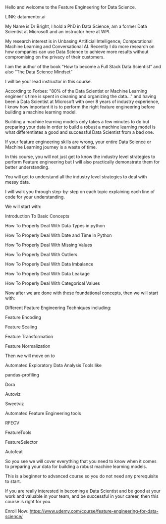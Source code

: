 Hello and welcome to the Feature Engineering for Data Science.

LINK: datamentor.ai

My Name is Dr Bright, I hold a PhD in Data Science, am a former Data Scientist at Microsoft and an instructor here at WPI.

My research interest is in Unbasing Artificial Intelligence, Computational Machine Learning and Conversational AI. Recently I do more research on how companies can use Data Science to achieve more results without compromising on the privacy of their customers.

I am the author of the book “How to become a Full Stack Data Scientist” and also “The Data Science Mindset”

I will be your lead instructor in this course.

According to Forbes: "80% of the Data Scientist or Machine Learning engineer's time is spent in cleaning and organizing the data..." and having been a Data Scientist at Microsoft with over 8 years of industry experience, I know how important it is to perform the right feature engineering before building a machine learning model.

Building a machine learning models only takes a few minutes to do but preparing your data in order to build a robust a machine learning model is what differentiates a good and successful Data Scientist from a bad one.

If your feature engineering skills are wrong, your entire Data Science or Machine Learning journey is a waste of time.

In this course, you will not just get to know the industry level strategies to perform Feature engineering but I will also practically demonstrate them for better understanding.

You will get to understand all the industry level strategies to deal with messy data.

I will walk you through step-by-step on each topic explaining each line of code for your understanding.

We will start with:

Introduction To Basic Concepts

How To Properly Deal With Data Types in python

How To Properly Deal With Date and Time In Python

How To Properly Deal With Missing Values

How To Properly Deal With Outliers

How To Properly Deal With Data Imbalance

How To Properly Deal With Data Leakage

How To Properly Deal With Categorical Values

Now after we are done with these foundational concepts, then we will start with:

Different Feature Engineering Techniques including:

Feature Encoding

Feature Scaling

Feature Transformation

Feature Normalization

Then we will move on to

Automated Exploratory Data Analysis Tools like

pandas-profiling

Dora

Autoviz

Sweetviz

Automated Feature Engineering tools

RFECV

FeatureTools

FeatureSelector

Autofeat

So you see we will cover everything that you need to know when it comes to preparing your data for building a robust machine learning models.

This is a beginner to advanced course so you do not need any prerequisite to start.

If you are really interested in becoming a Data Scientist and be good at your work and valuable in your team, and be successful in your career, then this course is right for you.

Enroll Now: https://www.udemy.com/course/feature-engineering-for-data-science/

